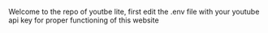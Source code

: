 Welcome to the repo of youtbe lite, first edit the .env file with your youtube api key for proper functioning of this website
